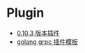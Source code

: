 # Plugin

- [0.10.3 版本插件](0.10.3%E7%89%88%E6%9C%AC%E6%8F%92%E4%BB%B6.md)
- [golang grpc 插件模板](golang%20grpc%20%E6%8F%92%E4%BB%B6%E6%A8%A1%E6%9D%BF.md)

